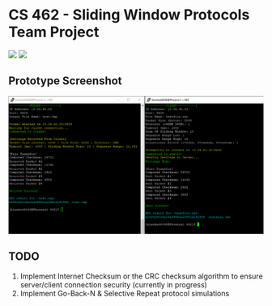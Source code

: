 # CS 462 - Sliding Window Protocols Team Project

<img src="https://img.shields.io/badge/platform-linux-success.svg"> <img src="https://img.shields.io/badge/version-0.6.1-green">

## Prototype Screenshot
![](demo.PNG)

## TODO
1. Implement Internet Checksum or the CRC checksum algorithm to ensure server/client connection security (currently in progress)
3. Implement Go-Back-N & Selective Repeat protocol simulations
